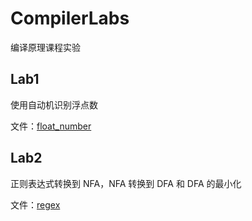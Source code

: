 # CompilerLabs

编译原理课程实验

## Lab1

使用自动机识别浮点数

文件：[float_number](float_number)

## Lab2

正则表达式转换到 NFA，NFA 转换到 DFA 和 DFA 的最小化

文件：[regex](regex)